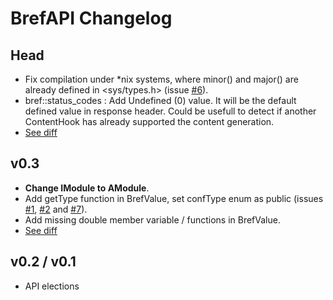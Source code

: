 BrefAPI Changelog
=================

Head
----
*  Fix compilation under *nix systems, where minor() and
   major() are already defined in <sys/types.h> (issue
   [#6](https://github.com/bref/bref-api/issues/6)).
*  bref::status_codes : Add Undefined (0) value. It will be the default defined
   value in response header. Could be usefull to detect if another ContentHook
   has already supported the content generation.
*  [See diff](https://github.com/bref/bref-api/compare/v0.3...master)

v0.3
----
*  **Change IModule to AModule**.
*  Add getType function in BrefValue, set confType enum as public (issues
   [#1](https://github.com/bref/bref-api/pull/1),
   [#2](https://github.com/bref/bref-api/pull/2) and
   [#7](https://github.com/bref/bref-api/pull/7)).
*  Add missing double member variable / functions in BrefValue.
*  [See diff](https://github.com/bref/bref-api/compare/v0.2...v0.3)

v0.2 / v0.1
-----------
*  API elections